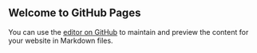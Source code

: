 ## Welcome to GitHub Pages

You can use the [editor on GitHub](https://github.com/sajiaHLX/dailyExercise/edit/master/README.md) to maintain and preview the content for your website in Markdown files.
